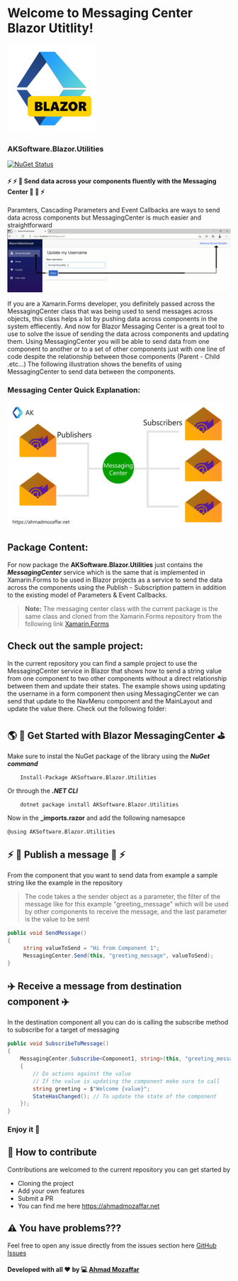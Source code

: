 # Welcome to Messaging Center Blazor Utitlity!


<img src="https://github.com/aksoftware98/blazor-utilities/blob/main/Assets/Blazor%20Utitlies.png?raw=true" alt="drawing" width="200"/>

### AKSoftware.Blazor.Utilities 
[![NuGet Status](https://img.shields.io/nuget/dt/AKSoftware.Blazor.Utilities?color=nuget&label=Nuget&style=plastic)](http://nugetstatus.com/packages/AKSoftware.Blazor.Utilities)

#### :zap: :zap: :rocket: Send data across your components fluently with the Messaging Center :rocket: :rocket: :zap:
Paramters, Cascading Parameters and Event Callbacks are ways to send data across components but MessagingCenter is much easier and straightforward
![MessagingCenter](https://github.com/aksoftware98/blazor-utilities/blob/main/Assets/MessagingCenter%20Sample.gif?raw=true)


If you are a Xamarin.Forms developer, you definitely passed across the MessagingCenter class that was being used to send messages across objects, this class helps a lot by pushing data across components in the system effiecently. 
And now for Blazor Messaging Center is a great tool to use to solve the issue of sending the data across components and updating them.
Using MessagingCenter you will be able to send data from one component to another or to a set of other components just with one line of code despite the relationship between those components (Parent - Child .etc...)
The following illustration shows the benefits of using MessagingCenter to send data between the components.

### Messaging Center Quick Explanation:  
![enter image description here](https://github.com/aksoftware98/blazor-utilities/blob/main/Assets/MessagingCenter.png?raw=true)
## Package Content:  
For now package the **AKSoftware.Blazor.Utilities** just contains the ***MessagingCenter*** service which is the same that is implemented in Xamarin.Forms to be used in Blazor projects as a service to send the data across the components using the Publish - Subscription pattern in addition to the existing model of Parameters & Event Callbacks.

> **Note:** The messaging center class with the current package is the same class and cloned from the Xamarin.Forms repository from the following link [Xamarin.Forms](https://github.com/xamarin/Xamarin.Forms/blob/5.0.0/Xamarin.Forms.Core/MessagingCenter.cs)

## Check out the sample project:
In the current repository you can find a sample project to use the MessagingCenter service in Blazor that shows how to send a string value from one component to two other components without a direct relationship between them and update their states. 
The example shows using updating the username in a form component then using MessagingCenter we can send that update to the NavMenu component and the MainLayout and update the value there. 
Check out the following folder: 

## :earth_americas: :construction_worker: Get Started with Blazor MessagingCenter :golf:
Make sure to instal the NuGet package of the library using the ***NuGet command*** 
``` 
	Install-Package AKSoftware.Blazor.Utilities
```

Or through the ***.NET CLI***
```
	dotnet package install AKSoftware.Blazor.Utilities
```

Now in the **_imports.razor** and add the following namesapce
``` Razor
@using AKSoftware.Blazor.Utilities
```

## :zap:  🚀 Publish a message  🚀 :zap:
From the component that you want to send data from example a sample string like the example in the repository 

> The code takes a the sender object as a parameter, the filter of the message like for this example "greeting_message" which will be used by other components to receive the message, and the last parameter is the value to be sent

``` C#
public void SendMessage()
{
     string valueToSend = "Hi from Component 1";
     MessagingCenter.Send(this, "greeting_message", valueToSend);
}
```

## :airplane: Receive a message from destination component :airplane:

In the destination component all you can do is calling the subscribe method to subscribe for a target of messaging 

``` C#
public void SubscribeToMessage()
{
	MessagingCenter.Subscribe<Component1, string>(this, "greeting_message", (sender, value) => 
	{
		// Do actions against the value 
		// If the value is updating the component make sure to call 
		string greeting = $"Welcome {value}";
		StateHasChanged(); // To update the state of the component 
	});
}
```

### Enjoy it :roller_coaster:

## :construction: How to contribute
Contributions are welcomed to the current repository you can get started by 

 - Cloning the project
 - Add your own features 
 - Submit a PR 
 - You can find me here https://ahmadmozaffar.net

## :warning: You have problems???
Feel free to open any issue directly from the issues section here [GitHub Issues](https://github.com/aksoftware98/blazor-utilities/issues)


#### Developed with all :heart: by :computer: [Ahmad Mozaffar](https://ahmadmozaffar.net)
